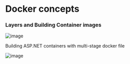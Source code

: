 # Docker concepts

### Layers and Building Container images

![image](https://user-images.githubusercontent.com/840427/130423378-410adb31-608c-46ae-a78a-77c072ef25aa.png)

Building ASP.NET containers with multi-stage docker file

![image](https://user-images.githubusercontent.com/840427/130424136-e89264b5-486d-4ebe-bd06-e7e362627fa3.png)
